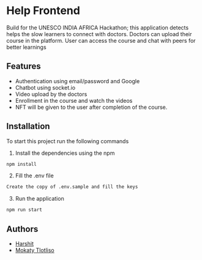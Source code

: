 # Help Frontend

Build for the UNESCO INDIA AFRICA Hackathon; this application detects helps the slow learners to connect with doctors. Doctors can upload their course in the platform. User can access the course and chat with peers for better learnings

## Features

- Authentication using email/password and Google
- Chatbot using socket.io
- Video upload by the doctors
- Enrollment in the course and watch the videos
- NFT will be given to the user after completion of the course.

## Installation

To start this project run the following commands

1. Install the dependencies using the npm

```bash
npm install
```

2. Fill the .env file

```bash
Create the copy of .env.sample and fill the keys
```

3. Run the application

```bash
npm run start
```

## Authors

- [Harshit](https://github.com/harshit-070)
- [Mokaty Tlotliso](https://github.com/mokaty1818795)
